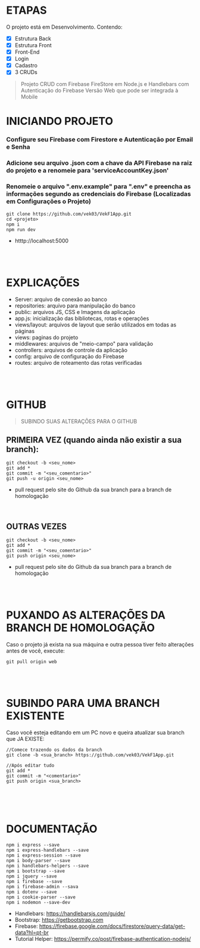 # ETAPAS
O projeto está em Desenvolvimento. Contendo:

- [x] Estrutura Back
- [x] Estrutura Front
- [x] Front-End
- [x] Login
- [x] Cadastro
- [x] 3 CRUDs

> Projeto CRUD com Firebase FireStore em Node.js e Handlebars com Autenticação do Firebase 
> Versão Web que pode ser integrada à Mobile

# INICIANDO PROJETO</h1>
### Configure seu Firebase com Firestore e Autenticação por Email e Senha
### Adicione seu arquivo .json com a chave da API Firebase na raiz do projeto e a renomeie para 'serviceAccountKey.json'
### Renomeie o arquivo ".env.example" para ".env" e preencha as informações segundo as credenciais do Firebase (Localizadas em Configurações o Projeto)
```
git clone https://github.com/vek03/VekF1App.git
cd <projeto>
npm i
npm run dev
```
- htttp://localhost:5000

<br><br>

# EXPLICAÇÕES
- Server: arquivo de conexão ao banco
- repositories: arquivo para manipulação do banco
- public: arquivos JS, CSS e Imagens da aplicação
- app.js: inicialização das bibliotecas, rotas e operações
- views/layout: arquivos de layout que serão utilizados em todas as páginas
- views: paginas do projeto 
- middlewares: arquivos de "meio-campo" para validação
- controllers: arquivos de controle da aplicação
- config: arquivo de configuração do Firebase
- routes: arquivo de roteamento das rotas verificadas

<br><br>

# GITHUB
> SUBINDO SUAS ALTERAÇÕES PARA O GITHUB
## PRIMEIRA VEZ (quando ainda não existir a sua branch):
```
git checkout -b <seu_nome>
git add *
git commit -m "<seu_comentario>"
git push -u origin <seu_nome>
```
- pull request pelo site do Github da sua branch para a branch de homologação

<br>

## OUTRAS VEZES
```
git checkout -b <seu_nome>
git add *
git commit -m "<seu_comentario>"
git push origin <seu_nome>
```
- pull request pelo site do Github da sua branch para a branch de homologação

<br><br>

# PUXANDO AS ALTERAÇÕES DA BRANCH DE HOMOLOGAÇÃO
Caso o projeto já exista na sua máquina e outra pessoa tiver feito alterações antes de você, execute:
```
git pull origin web
```

<br><br>

# SUBINDO PARA UMA BRANCH EXISTENTE
Caso você esteja editando em um PC novo e queira atualizar sua branch que JA EXISTE:
```
//Comece trazendo os dados da branch
git clone -b <sua_branch> https://github.com/vek03/VekF1App.git

//Após editar tudo
git add *
git commit -m "<comentario>"
git push origin <sua_branch>
```

<br><br><br>

# DOCUMENTAÇÃO
```
npm i express --save
npm i express-handlebars --save
npm i express-session --save
npm i body-parser --save
npm i handlebars-helpers --save
npm i bootstrap --save
npm i jquery --save
npm i firebase --save
npm i firebase-admin --sava
npm i dotenv --save
npm i cookie-parser --save
npm i nodemon --save-dev
```

- Handlebars: https://handlebarsjs.com/guide/
- Bootstrap: https://getbootstrap.com
- Firebase: https://firebase.google.com/docs/firestore/query-data/get-data?hl=pt-br 
- Tutorial Helper: https://permify.co/post/firebase-authentication-nodejs/
